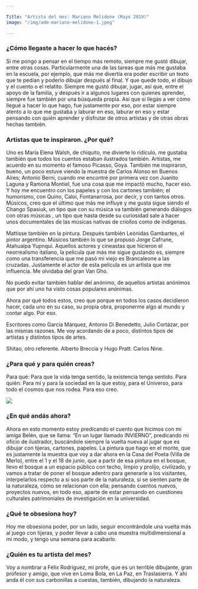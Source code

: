 ```yaml
---

Title: "Artista del mes: Mariano Melidone (Mayo 2019)"
image: "/img/adm-mariano-melidone-1.jpeg"

---
```


### ¿Cómo llegaste a hacer lo que hacés?

Si me pongo a pensar en el tiempo más remoto, siempre me gustó dibujar, entre otras cosas. Particularmente una de las tareas que más me gustaba en la escuela, por ejemplo, que más me divertía era poder escribir un texto que te pedían y poderlo dibujar después al final. Y que quede todo, el dibujo y el cuento o el relatito. Siempre me gustó dibujar, jugar, así que, entre el apoyo de la  familia, y después ir a algunos lugares con quienes aprender, siempre fue también por una búsqueda propia. Así que si llegás a ver cómo llegué a hacer lo que hago, fue justamente por eso, por estar siempre atento a lo que me gustaba y laburar en eso, laburar en eso y estar pensando con quién aprender y disfrutar de otros artistas y de otras obras hechas también.


### Artistas que te inspiraron. ¿Por qué?

Uno es María Elena Walsh, de chiquito, me divierte lo ridículo, me gustaba también que todos los cuentos estaban ilustrados también. Artistas, me acuerdo en su momento el famoso Picasso, Goya. También me inspiraron, bueno, un poco estuve viendo la muestra de Carlos Alonso en Buenos Aires; Antonio Berni, cuando me encontré por primera vez con Juanito Laguna y Ramona Montiel, fue una cosa que me impactó mucho, hacer eso. Y hoy me encuentro con los papeles y con los cartones también; el humorismo, con Quino, Caloi, Fontanarrosa, por decir, y con tantos otros. Músicos, creo que el último que más me influye y me gusta sigue siendo el Chango Spasiuk, un tipo que con su música va también generando diálogos con otras músicas , un tipo que hasta desde su curiosidad sale a hacer unos documentales de las músicas nativas de criollos como de indígenas. 

Mattisse también en la pintura. Después también Leónidas Gambartes, el pintor argentino. Músicos también lo que se propuso Jorge Cafrune, Atahualpa Yupnqui. Aquellos actores y cineastas que hicieron el neorrealismo italiano, la película que más me sigue gustando es, siempre como una transferencia que me pasó mi viejo es Brancaleone a las cruzadas. Justamente el actor de esta película es un artista que me influencia. Me olvidaba del gran Van Gho. 

No puedo evitar también hablar del anónimo, de aquellos artistas anónimos que por ahí uno ha visto cosas populares anónimas.

Ahora por qué todos estos, creo que porque en todos los casos decidieron hacer, cada uno en su caso, su propia obra, proponerme algo al mundo y contar algo. Por eso.

Escritores como García Márquez, Antonio Di Benedetto, Julio Cortázar, por las mismas razones. Me voy acordando de a poco, distintos tipos de artistas y distintos tipos de artes. 

Shitao, otro referente. Alberto Breccia y Hugo Pratt. Carlos Nine.


### ¿Para qué y para quién creas?

Para qué: Para que la vida tenga sentido, la existencia tenga sentido.
Para quién: Para mí y para la sociedad en la que estoy, para el Universo, para todo el cosmos que nos rodea. Para eso creo.

![](/img/adm-mariano-melidone-2.jpeg)

### ¿En qué andás ahora?

Ahora en esto momento estoy predicando el cuento que hicimos con mi amiga Belén, que se llama: “En un lugar llamado INVIERNO”, predicando mi oficio de ilustrador, buscándole siempre la vuelta nueva al jugar que es dibujar con tijeras, cartones, papeles. La pintura que hago en el monte, que es justamente la muestra que voy a dar ahora en la Casa del Poeta (Villa de Merlo), entre el 1 y el 18 de junio, que a partir de esa pintura en el bosque, llevo el bosque a un espacio público con techo, limpio y prolijo, civilizado, y vamos a tratar de poner el bosque adentro para generarle a los visitantes, interpelarlos respecto a si sos parte de la naturaleza, si se sienten parte de la naturaleza, cómo se relacionan con ella; pensando cuentos nuevos, proyectos nuevos, en todo eso, aparte de estar pensando en cuestiones culturales patrimoniales de investigación en la universidad. 

### ¿Qué te obsesiona hoy?

Hoy me obsesiona poder, por un lado, seguir encontrándole una vuelta más al juego con tijeras, y poder llevar a cabo una muestra multidimensional a mi modo, y tengo una semana para acabarlo.

### ¿Quién es tu artista del mes?

Voy a nombrar a Félix Rodriguez, mi profe, que es un terrible dibujante, gran profesor y amigo, que vive en Loma Bola, en La Paz, en Traslasierra. Y ahí anda él con sus carbonillas a cuestas, también, dibujando la naturaleza.
 
